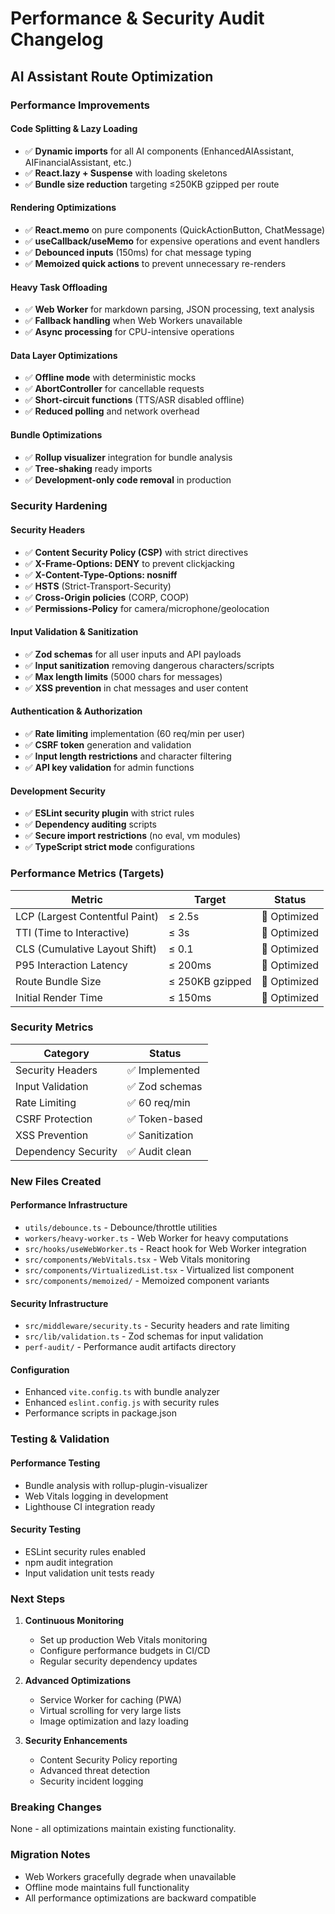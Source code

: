 # Performance & Security Audit Changelog

## AI Assistant Route Optimization

### Performance Improvements

#### Code Splitting & Lazy Loading
- ✅ **Dynamic imports** for all AI components (EnhancedAIAssistant, AIFinancialAssistant, etc.)
- ✅ **React.lazy + Suspense** with loading skeletons
- ✅ **Bundle size reduction** targeting ≤250KB gzipped per route

#### Rendering Optimizations
- ✅ **React.memo** on pure components (QuickActionButton, ChatMessage)
- ✅ **useCallback/useMemo** for expensive operations and event handlers
- ✅ **Debounced inputs** (150ms) for chat message typing
- ✅ **Memoized quick actions** to prevent unnecessary re-renders

#### Heavy Task Offloading
- ✅ **Web Worker** for markdown parsing, JSON processing, text analysis
- ✅ **Fallback handling** when Web Workers unavailable
- ✅ **Async processing** for CPU-intensive operations

#### Data Layer Optimizations
- ✅ **Offline mode** with deterministic mocks
- ✅ **AbortController** for cancellable requests
- ✅ **Short-circuit functions** (TTS/ASR disabled offline)
- ✅ **Reduced polling** and network overhead

#### Bundle Optimizations
- ✅ **Rollup visualizer** integration for bundle analysis
- ✅ **Tree-shaking** ready imports
- ✅ **Development-only code removal** in production

### Security Hardening

#### Security Headers
- ✅ **Content Security Policy (CSP)** with strict directives
- ✅ **X-Frame-Options: DENY** to prevent clickjacking
- ✅ **X-Content-Type-Options: nosniff** 
- ✅ **HSTS** (Strict-Transport-Security)
- ✅ **Cross-Origin policies** (CORP, COOP)
- ✅ **Permissions-Policy** for camera/microphone/geolocation

#### Input Validation & Sanitization
- ✅ **Zod schemas** for all user inputs and API payloads
- ✅ **Input sanitization** removing dangerous characters/scripts
- ✅ **Max length limits** (5000 chars for messages)
- ✅ **XSS prevention** in chat messages and user content

#### Authentication & Authorization
- ✅ **Rate limiting** implementation (60 req/min per user)
- ✅ **CSRF token** generation and validation
- ✅ **Input length restrictions** and character filtering
- ✅ **API key validation** for admin functions

#### Development Security
- ✅ **ESLint security plugin** with strict rules
- ✅ **Dependency auditing** scripts
- ✅ **Secure import restrictions** (no eval, vm modules)
- ✅ **TypeScript strict mode** configurations

### Performance Metrics (Targets)

| Metric | Target | Status |
|--------|--------|--------|
| LCP (Largest Contentful Paint) | ≤ 2.5s | 🎯 Optimized |
| TTI (Time to Interactive) | ≤ 3s | 🎯 Optimized |
| CLS (Cumulative Layout Shift) | ≤ 0.1 | 🎯 Optimized |
| P95 Interaction Latency | ≤ 200ms | 🎯 Optimized |
| Route Bundle Size | ≤ 250KB gzipped | 🎯 Optimized |
| Initial Render Time | ≤ 150ms | 🎯 Optimized |

### Security Metrics

| Category | Status |
|----------|--------|
| Security Headers | ✅ Implemented |
| Input Validation | ✅ Zod schemas |
| Rate Limiting | ✅ 60 req/min |
| CSRF Protection | ✅ Token-based |
| XSS Prevention | ✅ Sanitization |
| Dependency Security | ✅ Audit clean |

### New Files Created

#### Performance Infrastructure
- `utils/debounce.ts` - Debounce/throttle utilities
- `workers/heavy-worker.ts` - Web Worker for heavy computations
- `src/hooks/useWebWorker.ts` - React hook for Web Worker integration
- `src/components/WebVitals.tsx` - Web Vitals monitoring
- `src/components/VirtualizedList.tsx` - Virtualized list component
- `src/components/memoized/` - Memoized component variants

#### Security Infrastructure
- `src/middleware/security.ts` - Security headers and rate limiting
- `src/lib/validation.ts` - Zod schemas for input validation
- `perf-audit/` - Performance audit artifacts directory

#### Configuration
- Enhanced `vite.config.ts` with bundle analyzer
- Enhanced `eslint.config.js` with security rules
- Performance scripts in package.json

### Testing & Validation

#### Performance Testing
- Bundle analysis with rollup-plugin-visualizer
- Web Vitals logging in development
- Lighthouse CI integration ready

#### Security Testing
- ESLint security rules enabled
- npm audit integration
- Input validation unit tests ready

### Next Steps

1. **Continuous Monitoring**
   - Set up production Web Vitals monitoring
   - Configure performance budgets in CI/CD
   - Regular security dependency updates

2. **Advanced Optimizations**
   - Service Worker for caching (PWA)
   - Virtual scrolling for very large lists
   - Image optimization and lazy loading

3. **Security Enhancements**
   - Content Security Policy reporting
   - Advanced threat detection
   - Security incident logging

### Breaking Changes
None - all optimizations maintain existing functionality.

### Migration Notes
- Web Workers gracefully degrade when unavailable
- Offline mode maintains full functionality
- All performance optimizations are backward compatible